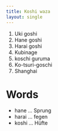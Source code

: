 ```yaml
---
title: Koshi waza
layout: single
---
```


1.  Uki goshi
2.  Hane goshi
3.  Harai goshi
4.  Kubinage
5.  koschi guruma
6.  Ko-tsuri-goschi
7.  Shanghai

Words
=====

-   hane ... Sprung
-   harai ... fegen
-   koshi ... Hüfte

